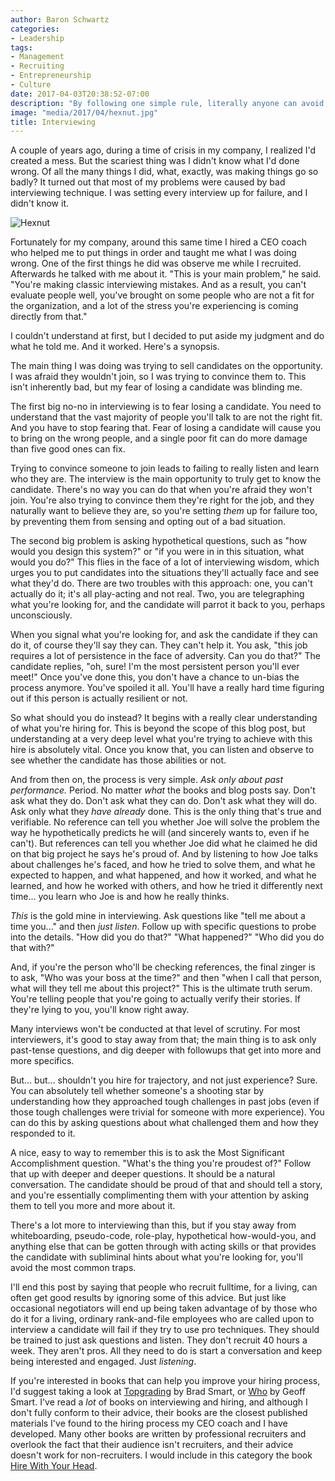 ```yaml
---
author: Baron Schwartz
categories:
- Leadership
tags:
- Management
- Recruiting
- Entrepreneurship
- Culture
date: 2017-04-03T20:38:52-07:00
description: "By following one simple rule, literally anyone can avoid mistakes and make dramatically better hiring decisions."
image: "media/2017/04/hexnut.jpg"
title: Interviewing
---
```


A couple of years ago, during a time of crisis in my company, I realized I'd
created a mess.  But the scariest thing was I didn't know what I'd done wrong.
Of all the many things I did, what, exactly, was making things go so badly? It
turned out that most of my problems were caused by bad interviewing technique. I
was setting every interview up for failure, and I didn't know it.

![Hexnut](/media/2017/04/hexnut.jpg)

<!--more-->

Fortunately for my company, around this same time I hired a CEO coach who helped
me to put things in order and taught me what I was doing wrong. One of the first
things he did was observe me while I recruited. Afterwards he talked with me
about it. "This is your main problem," he said. "You're making classic
interviewing mistakes. And as a result, you can't evaluate people well, you've
brought on some people who are not a fit for the organization, and a lot of the
stress you're experiencing is coming directly from that."

I couldn't understand at first, but I decided to put aside my judgment and do
what he told me. And it worked. Here's a synopsis.

The main thing I was doing was trying to sell candidates on the opportunity. I
was afraid they wouldn't join, so I was trying to convince them to. This isn't
inherently bad, but my fear of losing a candidate was blinding me.

The first big no-no in interviewing is to fear losing a candidate. You need to
understand that the vast majority of people you'll talk to are not the right
fit. And you have to stop fearing that. Fear of losing a candidate will cause
you to bring on the wrong people, and a single poor fit can do more damage than
five good ones can fix.

Trying to convince someone to join leads to failing to really listen and learn
who they are. The interview is the main opportunity to truly get to know the
candidate. There's no way you can do that when you're afraid they won't join.
You're also trying to convince them they're right for the job, and they
naturally want to believe they are, so you're setting _them_ up for failure too,
by preventing them from sensing and opting out of a bad situation.

The second big problem is asking hypothetical questions, such as "how would you
design this system?" or "if you were in in this situation, what would you do?"
This flies in the face of a lot of interviewing wisdom, which urges you to put
candidates into the situations they'll actually face and see what they'd do.
There are two troubles with this approach: one, you can't actually do it; it's
all play-acting and not real. Two, you are telegraphing what you're looking for,
and the candidate will parrot it back to you, perhaps unconsciously. 

When you signal what you're looking for, and ask the candidate if they can do
it, of course they'll say they can. They can't help it. You ask, "this job
requires a lot of persistence in the face of adversity. Can you do that?" The
candidate replies, "oh, sure! I'm the most persistent person you'll ever meet!"
Once you've done this, you don't have a chance to un-bias the process anymore.
You've spoiled it all. You'll have a really hard time figuring out if this
person is actually resilient or not.

So what should you do instead? It begins with a really clear understanding of
what you're hiring for. This is beyond the scope of this blog post, but
understanding at a very deep level what you're trying to achieve with this hire
is absolutely vital. Once you know that, you can listen and observe to see
whether the candidate has those abilities or not.

And from then on, the process is very simple. _Ask only about past performance._
Period. No matter _what_ the books and blog posts say. Don't ask what they do.
Don't ask what they can do. Don't ask what they will do. Ask only what they
_have already_ done. This is the only thing that's true and verifiable. No
reference can tell you whether Joe will solve the problem the way he
hypothetically predicts he will (and sincerely wants to, even if he can't). But
references can tell you whether Joe did what he claimed he did on that big
project he says he's proud of. And by listening to how Joe talks about
challenges he's faced, and how he tried to solve them, and what he expected to
happen, and what happened, and how it worked, and what he learned, and how he
worked with others, and how he tried it differently next time... you learn who
Joe is and how he really thinks.

_This_ is the gold mine in interviewing. Ask questions like "tell me about a
time you..." and then _just listen_. Follow up with specific questions to probe
into the details. "How did you do that?" "What happened?" "Who did you do that
with?"

And, if you're the person who'll be checking references, the final zinger is to
ask, "Who was your boss at the time?" and then "when I call that person, what
will they tell me about this project?" This is the ultimate truth serum. You're
telling people that you're going to actually verify their stories. If they're
lying to you, you'll know right away.

Many interviews won't be conducted at that level of scrutiny.  For most
interviewers, it's good to stay away from that; the main thing is to ask only
past-tense questions, and dig deeper with followups that get into more and more
specifics.

But... but... shouldn't you hire for trajectory, and not just experience? Sure. You
can absolutely tell whether someone's a shooting star by understanding how they
approached tough challenges in past jobs (even if those tough challenges were
trivial for someone with more experience). You can do this by asking questions
about what challenged them and how they responded to it.

A nice, easy to way to remember this is to ask the Most Significant
Accomplishment question. "What's the thing you're proudest of?" Follow that up
with deeper and deeper questions. It should be a natural conversation. The
candidate should be proud of that and should tell a story, and you're
essentially complimenting them with your attention by asking them to tell you
more and more about it.

There's a lot more to interviewing than this, but if you stay away from
whiteboarding, pseudo-code, role-play, hypothetical how-would-you, and anything
else that can be gotten through with acting skills or that provides the
candidate with subliminal hints about what you're looking for, you'll avoid the
most common traps.

I'll end this post by saying that people who recruit fulltime, for a living, can
often get good results by ignoring some of this advice. But just like occasional
negotiators will end up being taken advantage of by those who do it for a
living, ordinary rank-and-file employees who are called upon to interview a
candidate will fail if they try to use pro techniques. They should be trained to
just ask questions and listen. They don't recruit 40 hours a week. They aren't
pros. All they need to do is start a conversation and keep being interested and
engaged. Just _listening_.

If you're interested in books that can help you improve your hiring process, I'd
suggest taking a look at
[Topgrading](https://www.amazon.com/Topgrading-3rd-Promoting-Turbocharges-Performance/dp/1591845262/?tag=xaprb-20)
by Brad Smart, or
[Who](https://www.amazon.com/Who-Geoff-Smart/dp/0345504194/?tag=xaprb-20) by
Geoff Smart. I've read a _lot_ of books on interviewing and hiring, and although
I don't fully conform to their advice, their books are the closest published
materials I've found to the hiring process my CEO coach and I have developed.
Many other books are written by professional recruiters and overlook the fact
that their audience isn't recruiters, and their advice doesn't work for
non-recruiters. I would include in this category the book [Hire With Your
Head](https://www.amazon.com/Hire-Your-Head-Performance-Based-Hiring/dp/0470128356/?tag=xaprb-20).
